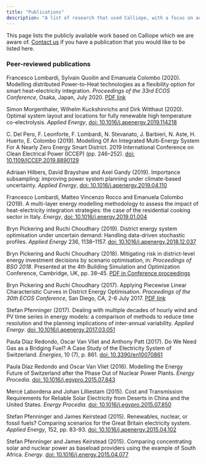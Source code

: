 ```yaml
---
title: "Publications"
description: "A list of research that used Calliope, with a focus on academic publications."
---
```


This page lists the publicly available work based on Calliope which we are aware of. [Contact us](mailto:stefan.pfenninger@usys.ethz.ch) if you have a publication that you would like to be listed here.

### Peer-reviewed publications

Francesco Lombardi, Sylvain Quoilin and Emanuela Colombo (2020). Modelling distributed Power-to-Heat technologies as a flexibility option for smart heat-electricity integration. *Proceedings of the 33rd ECOS Conference*, Osaka, Japan, July 2020. [PDF link](https://www.researchgate.net/publication/342961468_Modelling_distributed_Power-to-Heat_technologies_as_a_flexibility_option_for_smart_heat-electricity_integration)

Simon Morgenthaler, Wilhelm Kuckshinrichs and Dirk Witthaut (2020). Optimal system layout and locations for fully renewable high temperature co-electrolysis. *Applied Energy*, [doi: 10.1016/j.apenergy.2019.114218](https://doi.org/10.1016/j.apenergy.2019.114218)

C. Del Pero, F. Leonforte, F. Lombardi, N. Stevanato, J. Barbieri, N. Aste, H. Huerto, E. Colombo (2019). Modelling Of An Integrated Multi-Energy System For A Nearly Zero Energy Smart District. 2019 International Conference on Clean Electrical Power (ICCEP) (pp. 246–252). [doi: 10.1109/ICCEP.2019.8890129](https://doi.org/10.1109/ICCEP.2019.8890129)

Adriaan Hilbers, David Brayshaw and Axel Gandy (2019). Importance subsampling: improving power system planning under climate-based uncertainty. *Applied Energy*, [doi: 10.1016/j.apenergy.2019.04.110](https://doi.org/10.1016/j.apenergy.2019.04.110)

Francesco Lombardi, Matteo Vincenzo Rocco and Emanuela Colombo (2019). A multi-layer energy modelling methodology to assess the impact of heat-electricity integration strategies: the case of the residential cooking sector in Italy. *Energy*, [doi: 10.1016/j.energy.2019.01.004](https://doi.org/10.1016/j.energy.2019.01.004)

Bryn Pickering and Ruchi Choudhary (2019). District energy system optimisation under uncertain demand: Handling data-driven stochastic profiles. *Applied Energy* 236, 1138–1157. [doi: 10.1016/j.apenergy.2018.12.037](https://doi.org/10.1016/j.apenergy.2018.12.037)

Bryn Pickering and Ruchi Choudhary (2018). Mitigating risk in district-level energy investment decisions by scenario optimisation, in: *Proceedings of BSO 2018*. Presented at the 4th Building Simulation and Optimization Conference, Cambridge, UK, pp. 38–45. [PDF in Conference proceedings](http://www.ibpsa.org/proceedings/BSO2018/1B-1.pdf)

Bryn Pickering and Ruchi Choudhary (2017). Applying Piecewise Linear Characteristic Curves in District Energy Optimisation. *Proceedings of the 30th ECOS Conference*, San Diego, CA, 2-6 July 2017. [PDF link](https://www.researchgate.net/publication/319334427_Applying_Piecewise_Linear_Characteristic_Curves_in_District_Energy_Optimisation)

Stefan Pfenninger (2017). Dealing with multiple decades of hourly wind and PV time series in energy models: a comparison of methods to reduce time resolution and the planning implications of inter-annual variability. *Applied Energy*. [doi: 10.1016/j.apenergy.2017.03.051](https://doi.org/10.1016/j.apenergy.2017.03.051)

Paula Díaz Redondo, Oscar Van Vliet and Anthony Patt (2017). Do We Need Gas as a Bridging Fuel? A Case Study of the Electricity System of Switzerland. *Energies*, 10 (7), p. 861. [doi: 10.3390/en10070861](https://doi.org/10.3390/en10070861)

Paula Díaz Redondo and Oscar Van Vliet (2016). Modelling the Energy Future of Switzerland after the Phase Out of Nuclear Power Plants. *Energy Procedia*. [doi: 10.1016/j.egypro.2015.07.843](https://doi.org/10.1016/j.egypro.2015.07.843)

Mercè Labordena and Johan Lilliestam (2015). Cost and Transmission Requirements for Reliable Solar Electricity from Deserts in China and the United States. *Energy Procedia*. [doi: 10.1016/j.egypro.2015.07.850](https://doi.org/10.1016/j.egypro.2015.07.850)

Stefan Pfenninger and James Keirstead (2015). Renewables, nuclear, or fossil fuels? Comparing scenarios for the Great Britain electricity system. *Applied Energy*, 152, pp. 83-93. [doi: 10.1016/j.apenergy.2015.04.102](https://doi.org/10.1016/j.apenergy.2015.04.102)

Stefan Pfenninger and James Keirstead (2015). Comparing concentrating solar and nuclear power as baseload providers using the example of South Africa. *Energy*. [doi: 10.1016/j.energy.2015.04.077](https://doi.org/10.1016/j.energy.2015.04.077)
